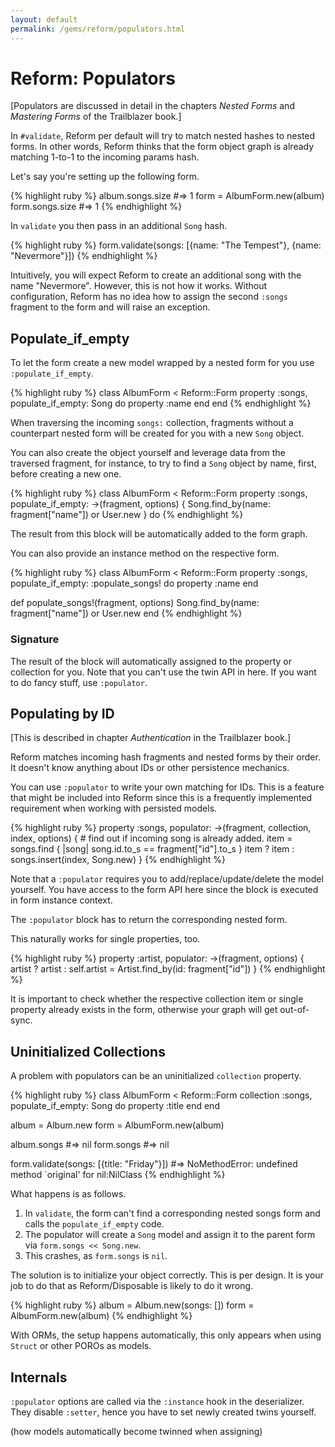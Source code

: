 ```yaml
---
layout: default
permalink: /gems/reform/populators.html
---
```


# Reform: Populators

[Populators are discussed in detail in the chapters _Nested Forms_ and _Mastering Forms_ of the Trailblazer book.]

In `#validate`, Reform per default will try to match nested hashes to nested forms. In other words, Reform thinks that the form object graph is already matching 1-to-1 to the incoming params hash.

Let's say you're setting up the following form.

{% highlight ruby %}
album.songs.size #=> 1
form = AlbumForm.new(album)
form.songs.size #=> 1
{% endhighlight %}

In `validate` you then pass in an additional `Song` hash.

{% highlight ruby %}
form.validate(songs: [{name: "The Tempest"}, {name: "Nevermore"}])
{% endhighlight %}

Intuitively, you will expect Reform to create an additional song with the name "Nevermore". However, this is not how it works. Without configuration, Reform has no idea how to assign the second `:songs` fragment to the form and will raise an exception.

## Populate_if_empty

To let the form create a new model wrapped by a nested form for you use `:populate_if_empty`.

{% highlight ruby %}
class AlbumForm < Reform::Form
  property :songs, populate_if_empty: Song do
    property :name
  end
end
{% endhighlight %}

When traversing the incoming `songs:` collection, fragments without a counterpart nested form will be created for you with a new `Song` object.

You can also create the object yourself and leverage data from the traversed fragment, for instance, to try to find a `Song` object by name, first, before creating a new one.

{% highlight ruby %}
class AlbumForm < Reform::Form
  property :songs, populate_if_empty: ->(fragment, options) {
    Song.find_by(name: fragment["name"]) or User.new } do
{% endhighlight %}

The result from this block will be automatically added to the form graph.

You can also provide an instance method on the respective form.

{% highlight ruby %}
class AlbumForm < Reform::Form
  property :songs, populate_if_empty: :populate_songs! do
    property :name
  end

  def populate_songs!(fragment, options)
    Song.find_by(name: fragment["name"]) or User.new
  end
{% endhighlight %}


### Signature

The result of the block will automatically assigned to the property or collection for you. Note that you can't use the twin API in here. If you want to do fancy stuff, use `:populator`.

## Populating by ID

[This is described in chapter _Authentication_ in the Trailblazer book.]

Reform matches incoming hash fragments and nested forms by their order. It doesn't know anything about IDs or other persistence mechanics.

You can use `:populator` to write your own matching for IDs. This is a feature that might be included into Reform since this is a frequently implemented requirement when working with persisted models.

{% highlight ruby %}
property :songs,
  populator: ->(fragment, collection, index, options) {
    # find out if incoming song is already added.
    item = songs.find { |song| song.id.to_s == fragment["id"].to_s }
    item ? item : songs.insert(index, Song.new)
  }
{% endhighlight %}

Note that a `:populator` requires you to add/replace/update/delete the model yourself. You have access to the form API here since the block is executed in form instance context.

The `:populator` block has to return the corresponding nested form.

This naturally works for single properties, too.

{% highlight ruby %}
property :artist,
  populator: ->(fragment, options) {
    artist ? artist : self.artist = Artist.find_by(id: fragment["id"])
  }
{% endhighlight %}

It is important to check whether the respective collection item or single property already exists in the form, otherwise your graph will get out-of-sync.


## Uninitialized Collections

A problem with populators can be an uninitialized `collection` property.

{% highlight ruby %}
class AlbumForm < Reform::Form
  collection :songs, populate_if_empty: Song do
    property :title
  end
end

album = Album.new
form  = AlbumForm.new(album)

album.songs #=> nil
form.songs  #=> nil

form.validate(songs: [{title: "Friday"}])
#=> NoMethodError: undefined method `original' for nil:NilClass
{% endhighlight %}

What happens is as follows.

1. In `validate`, the form can't find a corresponding nested songs form and calls the `populate_if_empty` code.
2. The populator will create a `Song` model and assign it to the parent form via `form.songs << Song.new`.
3. This crashes, as `form.songs` is `nil`.

The solution is to initialize your object correctly. This is per design. It is your job to do that as Reform/Disposable is likely to do it wrong.

{% highlight ruby %}
album = Album.new(songs: [])
form  = AlbumForm.new(album)
{% endhighlight %}

With ORMs, the setup happens automatically, this only appears when using `Struct` or other POROs as models.

## Internals

`:populator` options are called via the `:instance` hook in the deserializer. They disable `:setter`, hence you have to set newly created twins yourself.

(how models automatically become twinned when assigning)


